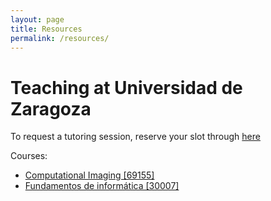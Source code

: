 ```yaml
---
layout: page
title: Resources
permalink: /resources/
---
```


# Teaching at Universidad de Zaragoza

To request a tutoring session, reserve your slot through [here](https://calendar.google.com/calendar/u/0/appointments/schedules/AcZssZ0MISOXIgUF9qMgWWcyzb0xzHCPBS1IYBj_ZElXwzTaBfGxXz6YLtd0fWN2-w5Bf8mA-uvZ6qjm)


Courses:

- [Computational Imaging [69155]](https://sia.unizar.es/documentos/doa/guiadocente/2022/69155_en.pdf)
- [Fundamentos de informática [30007]](https://sia.unizar.es/documentos/doa/guiadocente/2022/30007_es.pdf)
